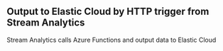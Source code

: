 ## Output to Elastic Cloud by HTTP trigger from Stream Analytics

Stream Analytics calls Azure Functions and output data to Elastic Cloud
